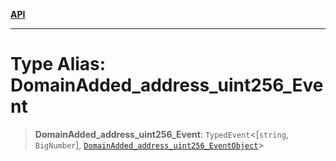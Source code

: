 [**API**](../../../README.md)

***

# Type Alias: DomainAdded\_address\_uint256\_Event

> **DomainAdded\_address\_uint256\_Event**: `TypedEvent`\<\[`string`, `BigNumber`\], [`DomainAdded_address_uint256_EventObject`](../interfaces/DomainAdded_address_uint256_EventObject.md)\>
